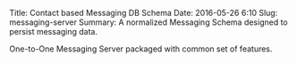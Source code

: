 Title: Contact based Messaging DB Schema
Date: 2016-05-26 6:10
Slug: messaging-server
Summary: A normalized Messaging Schema designed to persist messaging data.

One-to-One Messaging Server packaged with common set of features.
